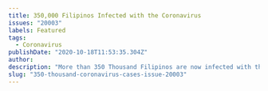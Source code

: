 ```yaml
---
title: 350,000 Filipinos Infected with the Coronavirus
issues: "20003"
labels: Featured
tags:
  - Coronavirus
publishDate: "2020-10-18T11:53:35.304Z"
author: 
description: "More than 350 Thousand Filipinos are now infected with the Coronavirus as the country struggles to keep the virus under control."
slug: "350-thousand-coronavirus-cases-issue-20003"
---
```


<router-view name="covidContainer" />